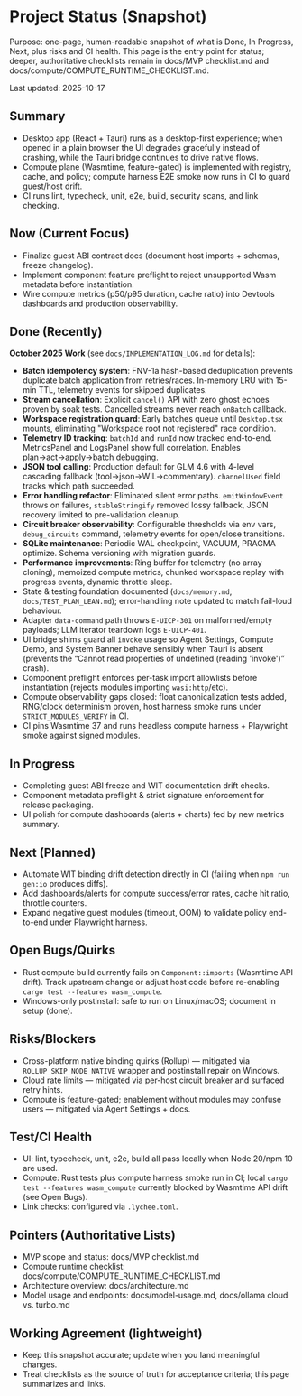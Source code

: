 # Project Status (Snapshot)

Purpose: one-page, human-readable snapshot of what is Done, In Progress, Next, plus risks and CI health. This page is the entry point for status; deeper, authoritative checklists remain in docs/MVP checklist.md and docs/compute/COMPUTE_RUNTIME_CHECKLIST.md.

Last updated: 2025-10-17

## Summary

- Desktop app (React + Tauri) runs as a desktop-first experience; when opened in a plain browser the UI degrades gracefully instead of crashing, while the Tauri bridge continues to drive native flows.
- Compute plane (Wasmtime, feature-gated) is implemented with registry, cache, and policy; compute harness E2E smoke now runs in CI to guard guest/host drift.
- CI runs lint, typecheck, unit, e2e, build, security scans, and link checking.

## Now (Current Focus)

- Finalize guest ABI contract docs (document host imports + schemas, freeze changelog).
- Implement component feature preflight to reject unsupported Wasm metadata before instantiation.
- Wire compute metrics (p50/p95 duration, cache ratio) into Devtools dashboards and production observability.

## Done (Recently)

**October 2025 Work** (see `docs/IMPLEMENTATION_LOG.md` for details):

- **Batch idempotency system**: FNV-1a hash-based deduplication prevents duplicate batch application from retries/races. In-memory LRU with 15-min TTL, telemetry events for skipped duplicates.
- **Stream cancellation**: Explicit `cancel()` API with zero ghost echoes proven by soak tests. Cancelled streams never reach `onBatch` callback.
- **Workspace registration guard**: Early batches queue until `Desktop.tsx` mounts, eliminating "Workspace root not registered" race condition.
- **Telemetry ID tracking**: `batchId` and `runId` now tracked end-to-end. MetricsPanel and LogsPanel show full correlation. Enables plan→act→apply→batch debugging.
- **JSON tool calling**: Production default for GLM 4.6 with 4-level cascading fallback (tool→json→WIL→commentary). `channelUsed` field tracks which path succeeded.
- **Error handling refactor**: Eliminated silent error paths. `emitWindowEvent` throws on failures, `stableStringify` removed lossy fallback, JSON recovery limited to pre-validation cleanup.
- **Circuit breaker observability**: Configurable thresholds via env vars, `debug_circuits` command, telemetry events for open/close transitions.
- **SQLite maintenance**: Periodic WAL checkpoint, VACUUM, PRAGMA optimize. Schema versioning with migration guards.
- **Performance improvements**: Ring buffer for telemetry (no array cloning), memoized compute metrics, chunked workspace replay with progress events, dynamic throttle sleep.
- State & testing foundation documented (`docs/memory.md`, `docs/TEST_PLAN_LEAN.md`); error-handling note updated to match fail-loud behaviour.
- Adapter `data-command` path throws `E-UICP-301` on malformed/empty payloads; LLM iterator teardown logs `E-UICP-401`.
- UI bridge shims guard all `invoke` usage so Agent Settings, Compute Demo, and System Banner behave sensibly when Tauri is absent (prevents the “Cannot read properties of undefined (reading 'invoke')” crash).
- Component preflight enforces per-task import allowlists before instantiation (rejects modules importing `wasi:http`/etc).
- Compute observability gaps closed: float canonicalization tests added, RNG/clock determinism proven, host harness smoke runs under `STRICT_MODULES_VERIFY` in CI.
- CI pins Wasmtime 37 and runs headless compute harness + Playwright smoke against signed modules.

## In Progress

- Completing guest ABI freeze and WIT documentation drift checks.
- Component metadata preflight & strict signature enforcement for release packaging.
- UI polish for compute dashboards (alerts + charts) fed by new metrics summary.

## Next (Planned)

- Automate WIT binding drift detection directly in CI (failing when `npm run gen:io` produces diffs).
- Add dashboards/alerts for compute success/error rates, cache hit ratio, throttle counters.
- Expand negative guest modules (timeout, OOM) to validate policy end-to-end under Playwright harness.

## Open Bugs/Quirks

- Rust compute build currently fails on `Component::imports` (Wasmtime API drift). Track upstream change or adjust host code before re-enabling `cargo test --features wasm_compute`.
- Windows-only postinstall: safe to run on Linux/macOS; document in setup (done).

## Risks/Blockers

- Cross-platform native binding quirks (Rollup) — mitigated via `ROLLUP_SKIP_NODE_NATIVE` wrapper and postinstall repair on Windows.
- Cloud rate limits — mitigated via per-host circuit breaker and surfaced retry hints.
- Compute is feature-gated; enablement without modules may confuse users — mitigated via Agent Settings + docs.

## Test/CI Health

- UI: lint, typecheck, unit, e2e, build all pass locally when Node 20/npm 10 are used.
- Compute: Rust tests plus compute harness smoke run in CI; local `cargo test --features wasm_compute` currently blocked by Wasmtime API drift (see Open Bugs).
- Link checks: configured via `.lychee.toml`.

## Pointers (Authoritative Lists)

- MVP scope and status: docs/MVP checklist.md
- Compute runtime checklist: docs/compute/COMPUTE_RUNTIME_CHECKLIST.md
- Architecture overview: docs/architecture.md
- Model usage and endpoints: docs/model-usage.md, docs/ollama cloud vs. turbo.md

## Working Agreement (lightweight)

- Keep this snapshot accurate; update when you land meaningful changes.
- Treat checklists as the source of truth for acceptance criteria; this page summarizes and links.
